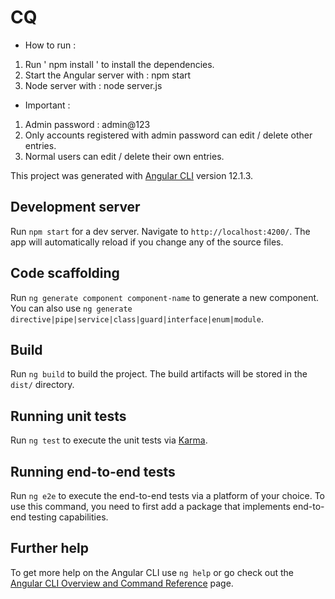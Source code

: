 # CQ


- How to run :
1. Run ' npm install ' to install the dependencies.
2. Start the Angular server with : npm start
3. Node server with : node server.js

- Important :
1. Admin password : admin@123 
2. Only accounts registered with admin password can edit / delete other entries.
3. Normal users can edit / delete their own entries.



This project was generated with [Angular CLI](https://github.com/angular/angular-cli) version 12.1.3.

## Development server

Run `npm start` for a dev server. Navigate to `http://localhost:4200/`. The app will automatically reload if you change any of the source files.

## Code scaffolding

Run `ng generate component component-name` to generate a new component. You can also use `ng generate directive|pipe|service|class|guard|interface|enum|module`.

## Build

Run `ng build` to build the project. The build artifacts will be stored in the `dist/` directory.

## Running unit tests

Run `ng test` to execute the unit tests via [Karma](https://karma-runner.github.io).

## Running end-to-end tests

Run `ng e2e` to execute the end-to-end tests via a platform of your choice. To use this command, you need to first add a package that implements end-to-end testing capabilities.

## Further help

To get more help on the Angular CLI use `ng help` or go check out the [Angular CLI Overview and Command Reference](https://angular.io/cli) page.
